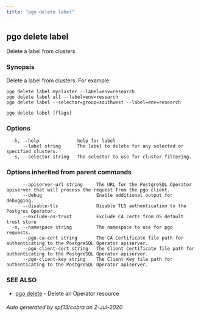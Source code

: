 ```yaml
---
title: "pgo delete label"
---
```

## pgo delete label

Delete a label from clusters

### Synopsis

Delete a label from clusters. For example:

    pgo delete label mycluster --label=env=research
    pgo delete label all --label=env=research
    pgo delete label --selector=group=southwest --label=env=research

```
pgo delete label [flags]
```

### Options

```
  -h, --help              help for label
      --label string      The label to delete for any selected or specified clusters.
  -s, --selector string   The selector to use for cluster filtering.
```

### Options inherited from parent commands

```
      --apiserver-url string     The URL for the PostgreSQL Operator apiserver that will process the request from the pgo client.
      --debug                    Enable additional output for debugging.
      --disable-tls              Disable TLS authentication to the Postgres Operator.
      --exclude-os-trust         Exclude CA certs from OS default trust store
  -n, --namespace string         The namespace to use for pgo requests.
      --pgo-ca-cert string       The CA Certificate file path for authenticating to the PostgreSQL Operator apiserver.
      --pgo-client-cert string   The Client Certificate file path for authenticating to the PostgreSQL Operator apiserver.
      --pgo-client-key string    The Client Key file path for authenticating to the PostgreSQL Operator apiserver.
```

### SEE ALSO

* [pgo delete](/pgo-client/reference/pgo_delete/)	 - Delete an Operator resource

###### Auto generated by spf13/cobra on 2-Jul-2020
